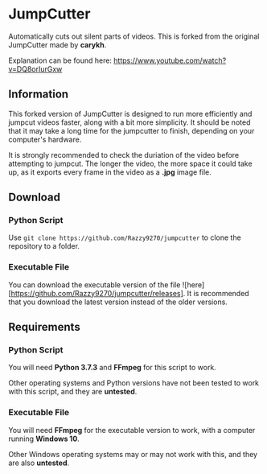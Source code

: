 # JumpCutter

Automatically cuts out silent parts of videos.
This is forked from the original JumpCutter made by **carykh**.

Explanation can be found here: https://www.youtube.com/watch?v=DQ8orIurGxw

## Information

This forked version of JumpCutter is designed to run more efficiently and jumpcut videos faster, along with a bit more simplicity. It should be noted that it may take a long time for the jumpcutter to finish, depending on your computer's hardware.

It is strongly recommended to check the duriation of the video before attempting to jumpcut. The longer the video, the more space it could take up, as it exports every frame in the video as a **.jpg** image file.

## Download

### Python Script
Use `git clone https://github.com/Razzy9270/jumpcutter` to clone the repository to a folder.

### Executable File
You can download the executable version of the file ![here][https://github.com/Razzy9270/jumpcutter/releases].
It is recommended that you download the latest version instead of the older versions.

## Requirements

### Python Script

You will need **Python 3.7.3** and **FFmpeg** for this script to work.

Other operating systems and Python versions have not been tested to work with this script, and they are **untested**.

### Executable File

You will need **FFmpeg** for the executable version to work, with a computer running **Windows 10**.

Other Windows operating systems may or may not work with this, and they are also **untested**.
